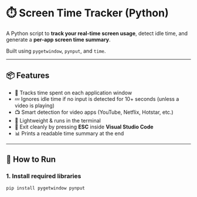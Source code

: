 # ⏱️ Screen Time Tracker (Python)

A Python script to **track your real-time screen usage**, detect idle time, and generate a **per-app screen time summary**.

Built using `pygetwindow`, `pynput`, and `time`.

---

## 📦 Features

- 🎯 Tracks time spent on each application window
- 💤 Ignores idle time if no input is detected for 10+ seconds (unless a video is playing)
- 📺 Smart detection for video apps (YouTube, Netflix, Hotstar, etc.)
- 🧠 Lightweight & runs in the terminal
- 🛑 Exit cleanly by pressing **ESC** inside **Visual Studio Code**
- 📊 Prints a readable time summary at the end

---

## 🚀 How to Run

### 1. Install required libraries

```bash
pip install pygetwindow pynput
